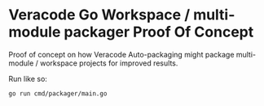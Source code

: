 Veracode Go Workspace / multi-module packager Proof Of Concept
===

Proof of concept on how Veracode Auto-packaging might package multi-module / workspace projects for improved results.

Run like so:
```
go run cmd/packager/main.go 
```